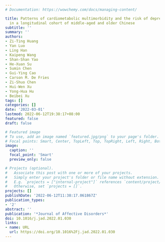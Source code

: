 ```yaml
---
# Documentation: https://wowchemy.com/docs/managing-content/

title: Patterns of cardiometabolic multimorbidity and the risk of depressive symptoms
  in a longitudinal cohort of middle-aged and older Chinese
subtitle: ''
summary: ''
authors:
- Zi-Ting Huang
- Yan Luo
- Ling Han
- Kaipeng Wang
- Shan-Shan Yao
- He-Xuan Su
- Sumin Chen
- Gui-Ying Cao
- Carson M. De Fries
- Zi-Shuo Chen
- Hui-Wen Xu
- Yong-Hua Hu
- Beibei Xu
tags: []
categories: []
date: '2022-03-01'
lastmod: 2022-06-12T19:38:17+08:00
featured: false
draft: false

# Featured image
# To use, add an image named `featured.jpg/png` to your page's folder.
# Focal points: Smart, Center, TopLeft, Top, TopRight, Left, Right, BottomLeft, Bottom, BottomRight.
image:
  caption: ''
  focal_point: 'Smart'
  preview_only: false

# Projects (optional).
#   Associate this post with one or more of your projects.
#   Simply enter your project's folder or file name without extension.
#   E.g. `projects = ["internal-project"]` references `content/project/deep-learning/index.md`.
#   Otherwise, set `projects = []`.
projects: []
publishDate: '2022-06-12T11:38:17.061867Z'
publication_types:
- '2'
abstract: ''
publication: '*Journal of Affective Disorders*'
doi: 10.1016/j.jad.2022.01.030
links:
- name: URL
  url: https://doi.org/10.1016%2Fj.jad.2022.01.030
---
```

